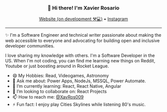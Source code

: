 
<h3 align="center">👋 Hi there! I'm Xavier Rosario</h3>
<p align="center">
  <a href="https://random-memer.herokuapp.com/">Website (on development ⚒💻)</a> •
  <a href="https://www.instagram.com/xavros009/">Instagram</a>
</p>

---
✨ I'm a Software Engineer and technical writer passionate about making the web accessible to everyone and advocating for building open and inclusive developer communities. 

I love sharing my knowledge with others. I'm a Software Developer in the US. When I'm not coding, you can find me learning new things on Reddit, Youtube or just boosting around in Rocket League.


- 😄 My Hobbies: Read, Videogames, Astronomy   
- 💬 Ask me about: Power Apps, NodeJs, MSSQL, Power Automate.
- 🌱 I’m currently learning: React, React Native, Angular
- 👯 I’m looking to collaborate on: React Projects
- 📫 How to reach me: [@XavRos009](https://www.instagram.com/xavros009/)
- ⚡ Fun fact: I enjoy play Cities Skylines while listening 80's music.
